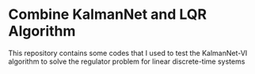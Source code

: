 # Combine KalmanNet and LQR Algorithm 
This repository contains some codes that I used to test the KalmanNet-VI algorithm to solve the regulator problem for linear discrete-time systems
